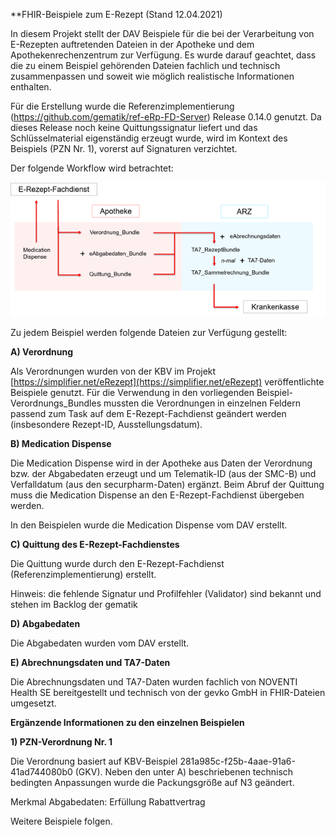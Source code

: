 **FHIR-Beispiele zum E-Rezept (Stand 12.04.2021)

In diesem Projekt stellt der DAV Beispiele für die bei der Verarbeitung von E-Rezepten auftretenden Dateien in der Apotheke und dem Apothekenrechenzentrum zur Verfügung. Es wurde darauf geachtet, dass die zu einem Beispiel gehörenden Dateien fachlich und technisch zusammenpassen und soweit wie möglich realistische Informationen enthalten.

Für die Erstellung wurde die Referenzimplementierung (https://github.com/gematik/ref-eRp-FD-Server) Release 0.14.0 genutzt.
Da dieses Release noch keine Quittungssignatur liefert und das Schlüsselmaterial eigenständig erzeugt wurde, wird im Kontext des Beispiels (PZN Nr. 1), vorerst auf Signaturen verzichtet.

Der folgende Workflow wird betrachtet:

![workflow.png](workflow.png)

Zu jedem Beispiel werden folgende Dateien zur Verfügung gestellt:

**A) Verordnung**

Als Verordnungen wurden von der KBV im Projekt [https://simplifier.net/eRezept](https://simplifier.net/eRezept) veröffentlichte Beispiele genutzt. Für die Verwendung in den vorliegenden Beispiel-Verordnungs\_Bundles mussten die Verordnungen in einzelnen Feldern passend zum Task auf dem E-Rezept-Fachdienst geändert werden (insbesondere Rezept-ID, Ausstellungsdatum). 

**B) Medication Dispense**

Die Medication Dispense wird in der Apotheke aus Daten der Verordnung bzw. der Abgabedaten erzeugt und um Telematik-ID (aus der SMC-B) und Verfalldatum (aus den securpharm-Daten) ergänzt. Beim Abruf der Quittung muss die Medication Dispense an den E-Rezept-Fachdienst übergeben werden.

In den Beispielen wurde die Medication Dispense vom DAV erstellt.

**C) Quittung des E-Rezept-Fachdienstes**

Die Quittung wurde durch den E-Rezept-Fachdienst (Referenzimplementierung) erstellt.

Hinweis: die fehlende Signatur und Profilfehler (Validator) sind bekannt und stehen im Backlog der gematik

**D) Abgabedaten**

Die Abgabedaten wurden vom DAV erstellt.

**E) Abrechnungsdaten und TA7-Daten**

Die Abrechnungsdaten und TA7-Daten wurden fachlich von NOVENTI Health SE bereitgestellt und technisch von der gevko GmbH in FHIR-Dateien umgesetzt.

**Ergänzende Informationen zu den einzelnen Beispielen**

**1) PZN-Verordnung Nr. 1**

Die Verordnung basiert auf KBV-Beispiel 281a985c-f25b-4aae-91a6-41ad744080b0 (GKV). Neben den unter A) beschriebenen technisch bedingten Anpassungen wurde die Packungsgröße auf N3 geändert.

Merkmal Abgabedaten: Erfüllung Rabattvertrag



Weitere Beispiele folgen.


